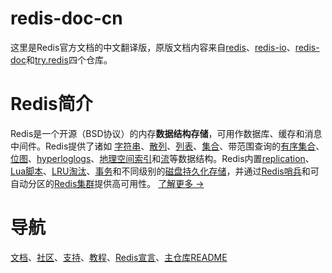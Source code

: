 # redis-doc-cn
这里是Redis官方文档的中文翻译版，原版文档内容来自[redis](https://github.com/redis/redis)、[redis-io](https://github.com/redis/redis-io)、[redis-doc](https://github.com/redis/redis-doc)和[try.redis](https://github.com/redis/try.redis)四个仓库。

# Redis简介
Redis是一个开源（BSD协议）的内存**数据结构存储**，可用作数据库、缓存和消息中间件。Redis提供了诸如
[字符串](/topics/data-types-intro.md#strings)、[散列](/topics/data-types-intro.md#hashes)、[列表](/topics/data-types-intro.md#lists)、[集合](/topics/data-types-intro.md#sets)、带范围查询的[有序集合](/topics/data-types-intro.md#sorted-sets)、[位图](/topics/data-types-intro.md#bitmaps)、[hyperloglogs](/topics/data-types-intro.md#hyperloglogs)、[地理空间索引](/commands/geoadd.md)和[流](/topics/streams-intro.md)等数据结构。Redis内置[replication](/topics/replication.md)、[Lua脚本](/commands/eval.md)、[LRU淘汰](/topics/lru-cache.md)、[事务](/topics/transactions.md)和不同级别的[磁盘持久化存储](/topics/persistence.md)，并通过[Redis哨兵](/topics/sentinel.md)和可自动分区的[Redis集群](/topics/cluster-tutorial.md)提供高可用性。
[了解更多 →](/topics/introduction.md)

# 导航
[文档](/documentation.md)、[社区](/community.md)、[支持](/support.md)、[教程](/tutorial)、[Redis宣言](/MANIFESTO)、[主仓库README](/redis.md)
